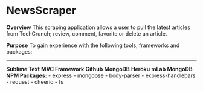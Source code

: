 # NewsScraper

<strong>Overview</strong>
This scraping application allows a user to pull the latest articles from TechCrunch; review, comment, favorite or delete an article.

<strong>Purpose</strong>
To gain experience with the following tools, frameworks and packages:
<hr><strong>Sublime Text</strong>
<strong>MVC Framework</strong>
<strong>Github</strong>
<strong>MongoDB</strong>
<strong>Heroku</strong>
<strong>mLab</strong>
<strong>MongoDB</strong>
<strong>NPM Packages:</strong>
- express
- mongoose
- body-parser
- express-handlebars
- request
- cheerio
- fs
